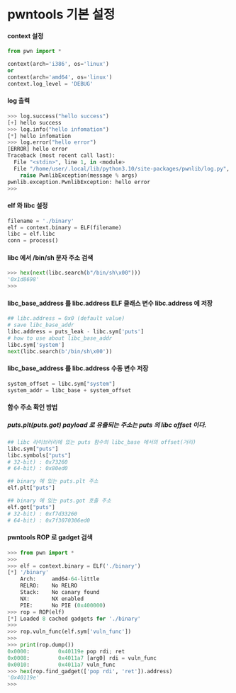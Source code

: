 # pwntools 기본 설정

#### context 설정
```python
from pwn import *

context(arch='i386', os='linux')
or
context(arch='amd64', os='linux')
context.log_level = 'DEBUG'
```


#### log 출력
```python
>>> log.success("hello success")
[+] hello success
>>> log.info("hello infomation")
[*] hello infomation
>>> log.error("hello error")
[ERROR] hello error
Traceback (most recent call last):
  File "<stdin>", line 1, in <module>
  File "/home/user/.local/lib/python3.10/site-packages/pwnlib/log.py", line 439, in error
    raise PwnlibException(message % args)
pwnlib.exception.PwnlibException: hello error
>>>
```


#### elf 와 libc 설정
```python
filename = './binary'
elf = context.binary = ELF(filename)
libc = elf.libc
conn = process()
```


#### libc 에서 /bin/sh 문자 주소 검색
```python
>>> hex(next(libc.search(b"/bin/sh\x00")))
'0x1d8698'
>>> 
```


#### libc_base_address 를 libc.address ELF 클래스 변수 libc.address 에 저장
```python
## libc.address = 0x0 (default value)
# save libc_base_addr
libc.address = puts_leak - libc.sym['puts']
# how to use about libc_base_addr
libc.sym['system']
next(libc.search(b'/bin/sh\x00'))
```


#### libc_base_address 를 libc.address 수동 변수 저장
```python
system_offset = libc.sym["system"]
system_addr = libc_base + system_offset
```


#### 함수 주소 확인 방법
##### puts.plt(puts.got) payload 로 유출되는 주소는 puts 의 libc offset 이다.
```python
## libc 라이브러리에 있는 puts 함수의 libc_base 에서의 offset(거리)
libc.sym["puts"]
libc.symbols["puts"]
# 32-bit) : 0x73260
# 64-bit) : 0x80ed0

## binary 에 있는 puts.plt 주소
elf.plt["puts"]

## binary 에 있는 puts.got 호출 주소
elf.got["puts"]
# 32-bit) : 0xf7d33260
# 64-bit) : 0x7f3070306ed0
```



#### pwntools ROP 로 gadget 검색
```python
>>> from pwn import *
>>>
>>> elf = context.binary = ELF('./binary')
[*] '/binary'
    Arch:     amd64-64-little
    RELRO:    No RELRO
    Stack:    No canary found
    NX:       NX enabled
    PIE:      No PIE (0x400000)
>>> rop = ROP(elf)
[*] Loaded 8 cached gadgets for './binary'
>>>
>>> rop.vuln_func(elf.sym['vuln_func'])
>>>
>>> print(rop.dump())
0x0000:         0x40119e pop rdi; ret
0x0008:         0x4011a7 [arg0] rdi = vuln_func
0x0010:         0x4011a7 vuln_func
>>> hex(rop.find_gadget(['pop rdi', 'ret']).address)
'0x40119e'
>>>
